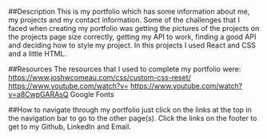 ##Description
This is my portfolio which has some information about me, my projects and my contact information. Some of the challenges that I faced when creating my portfolio was getting the pictures of the projects on the projects page size correctly, getting my API to work, finding a good API and deciding how to style my project. In this projects I used React and CSS and a little HTML.

##Resources
The resources that I used to complete my portfolio were:
https://www.joshwcomeau.com/css/custom-css-reset/
https://www.youtube.com/watch?v= 
https://www.youtube.com/watch?v=a8CwpGARAsQ 
Google Fonts

##How to navigate through my portfolio
just click on the links at the top in the navigation bar to go to the other page(s). Click the links on the footer to get to my Github, LinkedIn and Email.